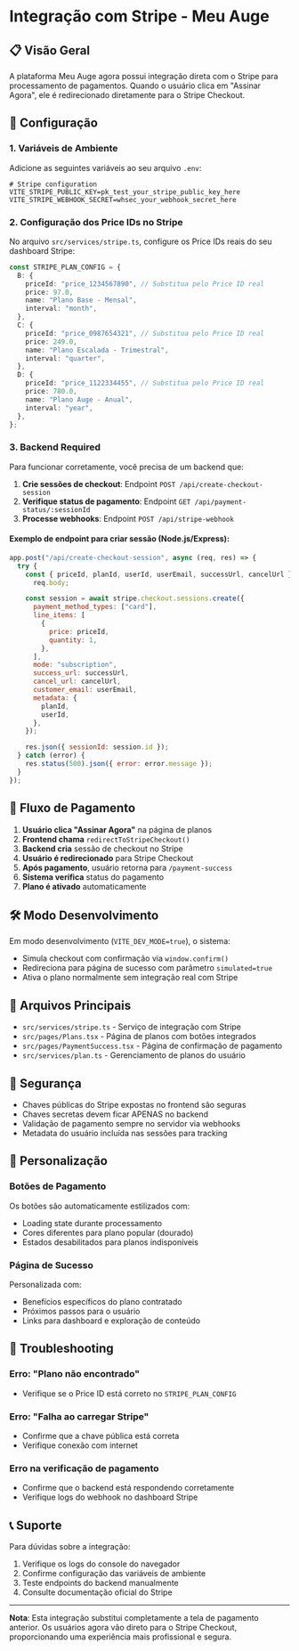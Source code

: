 # Integração com Stripe - Meu Auge

## 📋 Visão Geral

A plataforma Meu Auge agora possui integração direta com o Stripe para processamento de pagamentos. Quando o usuário clica em "Assinar Agora", ele é redirecionado diretamente para o Stripe Checkout.

## 🔧 Configuração

### 1. Variáveis de Ambiente

Adicione as seguintes variáveis ao seu arquivo `.env`:

```env
# Stripe configuration
VITE_STRIPE_PUBLIC_KEY=pk_test_your_stripe_public_key_here
VITE_STRIPE_WEBHOOK_SECRET=whsec_your_webhook_secret_here
```

### 2. Configuração dos Price IDs no Stripe

No arquivo `src/services/stripe.ts`, configure os Price IDs reais do seu dashboard Stripe:

```typescript
const STRIPE_PLAN_CONFIG = {
  B: {
    priceId: "price_1234567890", // Substitua pelo Price ID real
    price: 97.0,
    name: "Plano Base - Mensal",
    interval: "month",
  },
  C: {
    priceId: "price_0987654321", // Substitua pelo Price ID real
    price: 249.0,
    name: "Plano Escalada - Trimestral",
    interval: "quarter",
  },
  D: {
    priceId: "price_1122334455", // Substitua pelo Price ID real
    price: 780.0,
    name: "Plano Auge - Anual",
    interval: "year",
  },
};
```

### 3. Backend Required

Para funcionar corretamente, você precisa de um backend que:

1. **Crie sessões de checkout**: Endpoint `POST /api/create-checkout-session`
2. **Verifique status de pagamento**: Endpoint `GET /api/payment-status/:sessionId`
3. **Processe webhooks**: Endpoint `POST /api/stripe-webhook`

#### Exemplo de endpoint para criar sessão (Node.js/Express):

```javascript
app.post("/api/create-checkout-session", async (req, res) => {
  try {
    const { priceId, planId, userId, userEmail, successUrl, cancelUrl } =
      req.body;

    const session = await stripe.checkout.sessions.create({
      payment_method_types: ["card"],
      line_items: [
        {
          price: priceId,
          quantity: 1,
        },
      ],
      mode: "subscription",
      success_url: successUrl,
      cancel_url: cancelUrl,
      customer_email: userEmail,
      metadata: {
        planId,
        userId,
      },
    });

    res.json({ sessionId: session.id });
  } catch (error) {
    res.status(500).json({ error: error.message });
  }
});
```

## 🚀 Fluxo de Pagamento

1. **Usuário clica "Assinar Agora"** na página de planos
2. **Frontend chama** `redirectToStripeCheckout()`
3. **Backend cria** sessão de checkout no Stripe
4. **Usuário é redirecionado** para Stripe Checkout
5. **Após pagamento**, usuário retorna para `/payment-success`
6. **Sistema verifica** status do pagamento
7. **Plano é ativado** automaticamente

## 🛠️ Modo Desenvolvimento

Em modo desenvolvimento (`VITE_DEV_MODE=true`), o sistema:

- Simula checkout com confirmação via `window.confirm()`
- Redireciona para página de sucesso com parâmetro `simulated=true`
- Ativa o plano normalmente sem integração real com Stripe

## 📁 Arquivos Principais

- `src/services/stripe.ts` - Serviço de integração com Stripe
- `src/pages/Plans.tsx` - Página de planos com botões integrados
- `src/pages/PaymentSuccess.tsx` - Página de confirmação de pagamento
- `src/services/plan.ts` - Gerenciamento de planos do usuário

## 🔐 Segurança

- Chaves públicas do Stripe expostas no frontend são seguras
- Chaves secretas devem ficar APENAS no backend
- Validação de pagamento sempre no servidor via webhooks
- Metadata do usuário incluída nas sessões para tracking

## 🎨 Personalização

### Botões de Pagamento

Os botões são automaticamente estilizados com:

- Loading state durante processamento
- Cores diferentes para plano popular (dourado)
- Estados desabilitados para planos indisponíveis

### Página de Sucesso

Personalizada com:

- Benefícios específicos do plano contratado
- Próximos passos para o usuário
- Links para dashboard e exploração de conteúdo

## 🐛 Troubleshooting

### Erro: "Plano não encontrado"

- Verifique se o Price ID está correto no `STRIPE_PLAN_CONFIG`

### Erro: "Falha ao carregar Stripe"

- Confirme que a chave pública está correta
- Verifique conexão com internet

### Erro na verificação de pagamento

- Confirme que o backend está respondendo corretamente
- Verifique logs do webhook no dashboard Stripe

## 📞 Suporte

Para dúvidas sobre a integração:

1. Verifique os logs do console do navegador
2. Confirme configuração das variáveis de ambiente
3. Teste endpoints do backend manualmente
4. Consulte documentação oficial do Stripe

---

**Nota**: Esta integração substitui completamente a tela de pagamento anterior. Os usuários agora vão direto para o Stripe Checkout, proporcionando uma experiência mais profissional e segura.
